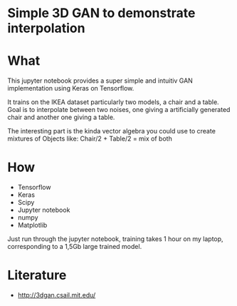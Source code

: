 # Simple 3D GAN to demonstrate interpolation

# What

This jupyter notebook provides 
a super simple and intuitiv GAN implementation using Keras on Tensorflow.

It trains on the IKEA dataset particularly two models, a chair and a table.
Goal is to interpolate between two noises, one giving a artificially generated chair and another one giving a table.

The interesting part is the kinda vector algebra you could use to create mixtures of Objects like:
Chair/2 + Table/2 = mix of both

# How

- Tensorflow
- Keras
- Scipy
- Jupyter notebook
- numpy
- Matplotlib

Just run through the jupyter notebook, training takes 1 hour on my laptop, corresponding to a 1,5Gb large trained model.

# Literature

- http://3dgan.csail.mit.edu/